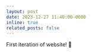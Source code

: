 ```yaml
---
layout: post
date: 2023-12-27 11:40:00-0000
inline: true
related_posts: false
---
```


First iteration of website! :triumph:
